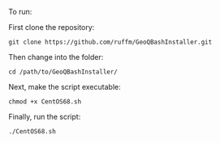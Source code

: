 To run:

First clone the repository:

    git clone https://github.com/ruffm/GeoQBashInstaller.git

Then change into the folder:

    cd /path/to/GeoQBashInstaller/

Next, make the script executable:

    chmod +x CentOS68.sh

Finally, run the script:

    ./CentOS68.sh
